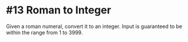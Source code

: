 # #13 Roman to Integer

Given a roman numeral, convert it to an integer.
Input is guaranteed to be within the range from 1 to 3999.